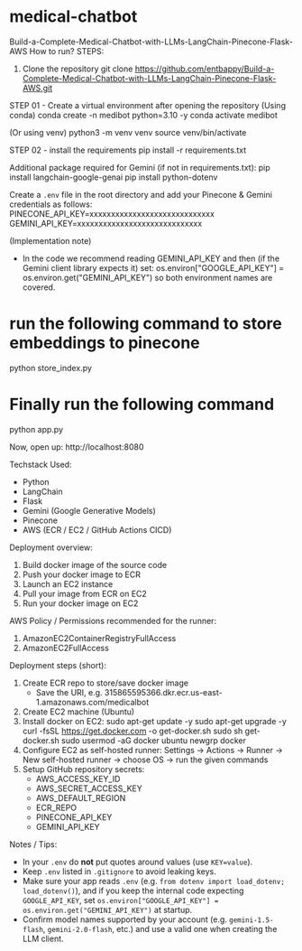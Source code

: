 # medical-chatbot
Build-a-Complete-Medical-Chatbot-with-LLMs-LangChain-Pinecone-Flask-AWS
How to run?
STEPS:
1) Clone the repository
   git clone https://github.com/entbappy/Build-a-Complete-Medical-Chatbot-with-LLMs-LangChain-Pinecone-Flask-AWS.git

STEP 01 - Create a virtual environment after opening the repository
(Using conda)
   conda create -n medibot python=3.10 -y
   conda activate medibot

(Or using venv)
   python3 -m venv venv
   source venv/bin/activate

STEP 02 - install the requirements
   pip install -r requirements.txt

Additional package required for Gemini (if not in requirements.txt):
   pip install langchain-google-genai
   pip install python-dotenv

Create a `.env` file in the root directory and add your Pinecone & Gemini credentials as follows:
   PINECONE_API_KEY=xxxxxxxxxxxxxxxxxxxxxxxxxxxxx
   GEMINI_API_KEY=xxxxxxxxxxxxxxxxxxxxxxxxxxxxx

(Implementation note)
- In the code we recommend reading GEMINI_API_KEY and then (if the Gemini client library expects it) set:
    os.environ["GOOGLE_API_KEY"] = os.environ.get("GEMINI_API_KEY")
  so both environment names are covered.

# run the following command to store embeddings to pinecone
   python store_index.py

# Finally run the following command
   python app.py

Now, open up:
   http://localhost:8080

Techstack Used:
- Python
- LangChain
- Flask
- Gemini (Google Generative Models)
- Pinecone
- AWS (ECR / EC2 / GitHub Actions CICD)

Deployment overview:
1. Build docker image of the source code
2. Push your docker image to ECR
3. Launch an EC2 instance
4. Pull your image from ECR on EC2
5. Run your docker image on EC2

AWS Policy / Permissions recommended for the runner:
1. AmazonEC2ContainerRegistryFullAccess
2. AmazonEC2FullAccess

Deployment steps (short):
1. Create ECR repo to store/save docker image
   - Save the URI, e.g. 315865595366.dkr.ecr.us-east-1.amazonaws.com/medicalbot
2. Create EC2 machine (Ubuntu)
3. Install docker on EC2:
   sudo apt-get update -y
   sudo apt-get upgrade -y
   curl -fsSL https://get.docker.com -o get-docker.sh
   sudo sh get-docker.sh
   sudo usermod -aG docker ubuntu
   newgrp docker
4. Configure EC2 as self-hosted runner:
   Settings → Actions → Runner → New self-hosted runner → choose OS → run the given commands
5. Setup GitHub repository secrets:
   - AWS_ACCESS_KEY_ID
   - AWS_SECRET_ACCESS_KEY
   - AWS_DEFAULT_REGION
   - ECR_REPO
   - PINECONE_API_KEY
   - GEMINI_API_KEY

Notes / Tips:
- In your `.env` do **not** put quotes around values (use `KEY=value`).
- Keep `.env` listed in `.gitignore` to avoid leaking keys.
- Make sure your app reads `.env` (e.g. `from dotenv import load_dotenv; load_dotenv()`), and if you keep the internal code expecting `GOOGLE_API_KEY`, set `os.environ["GOOGLE_API_KEY"] = os.environ.get("GEMINI_API_KEY")` at startup.
- Confirm model names supported by your account (e.g. `gemini-1.5-flash`, `gemini-2.0-flash`, etc.) and use a valid one when creating the LLM client.

